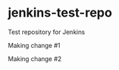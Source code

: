 jenkins-test-repo
=================

Test repository for Jenkins

Making change #1

Making change #2
